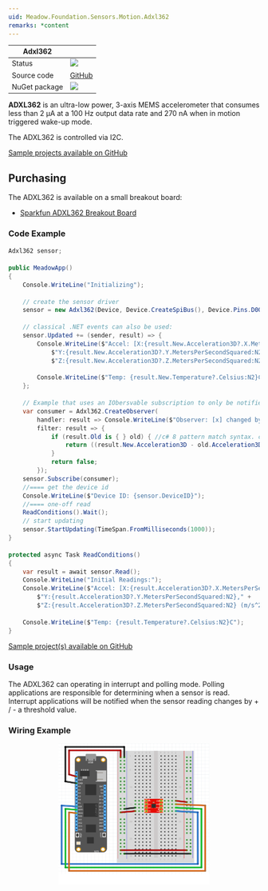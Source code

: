 ```yaml
---
uid: Meadow.Foundation.Sensors.Motion.Adxl362
remarks: *content
---
```


| Adxl362 | |
|--------|--------|
| Status | <img src="https://img.shields.io/badge/Working-brightgreen" style="width: auto; height: -webkit-fill-available;" /> |
| Source code | [GitHub](https://github.com/WildernessLabs/Meadow.Foundation/tree/master/Source/Meadow.Foundation.Peripherals/Sensors.Motion.Adxl362) |
| NuGet package | <a href="https://www.nuget.org/packages/Meadow.Foundation.Sensors.Motion.Adxl3xx/" target="_blank"><img src="https://img.shields.io/nuget/v/Meadow.Foundation.Sensors.Motion.Adxl3xx.svg?label=Meadow.Foundation.Sensors.Motion.Adxl3xx" /></a> |

**ADXL362** is an ultra-low power, 3-axis MEMS accelerometer that consumes less than 2 μA at a 100 Hz output data rate and 270 nA when in motion triggered wake-up mode. 

The ADXL362 is controlled via I2C.

[Sample projects available on GitHub](https://github.com/WildernessLabs/Meadow.Foundation/tree/master/Source/Meadow.Foundation.Peripherals/Sensors.Motion.Adxl362/Samples/) 

## Purchasing

The ADXL362 is available on a small breakout board:

* [Sparkfun ADXL362 Breakout Board](https://www.sparkfun.com/products/11446)

### Code Example

```csharp
Adxl362 sensor;

public MeadowApp()
{
    Console.WriteLine("Initializing");

    // create the sensor driver
    sensor = new Adxl362(Device, Device.CreateSpiBus(), Device.Pins.D00);

    // classical .NET events can also be used:
    sensor.Updated += (sender, result) => {
        Console.WriteLine($"Accel: [X:{result.New.Acceleration3D?.X.MetersPerSecondSquared:N2}," +
            $"Y:{result.New.Acceleration3D?.Y.MetersPerSecondSquared:N2}," +
            $"Z:{result.New.Acceleration3D?.Z.MetersPerSecondSquared:N2} (m/s^2)]");

        Console.WriteLine($"Temp: {result.New.Temperature?.Celsius:N2}C");
    };

    // Example that uses an IObersvable subscription to only be notified when the filter is satisfied
    var consumer = Adxl362.CreateObserver(
        handler: result => Console.WriteLine($"Observer: [x] changed by threshold; new [x]: X:{result.New.Acceleration3D?.X.MetersPerSecondSquared:N2}, old: X:{result.Old?.Acceleration3D?.X.MetersPerSecondSquared:N2}"),
        filter: result => {
            if (result.Old is { } old) { //c# 8 pattern match syntax. checks for !null and assigns var.
                return ((result.New.Acceleration3D - old.Acceleration3D)?.Y > new Acceleration(1, AU.MetersPerSecondSquared));
            }
            return false;
        });
    sensor.Subscribe(consumer);
    //==== get the device id
    Console.WriteLine($"Device ID: {sensor.DeviceID}");
    //==== one-off read
    ReadConditions().Wait();
    // start updating
    sensor.StartUpdating(TimeSpan.FromMilliseconds(1000));
}

protected async Task ReadConditions()
{
    var result = await sensor.Read();
    Console.WriteLine("Initial Readings:");
    Console.WriteLine($"Accel: [X:{result.Acceleration3D?.X.MetersPerSecondSquared:N2}," +
        $"Y:{result.Acceleration3D?.Y.MetersPerSecondSquared:N2}," +
        $"Z:{result.Acceleration3D?.Z.MetersPerSecondSquared:N2} (m/s^2)]");

    Console.WriteLine($"Temp: {result.Temperature?.Celsius:N2}C");
}

```

[Sample project(s) available on GitHub](https://github.com/WildernessLabs/Meadow.Foundation/tree/master/Source/Meadow.Foundation.Peripherals/Sensors.Motion.Adxl362/Samples/Sensors.Motion.Adxl362_Sample)

### Usage

The ADXL362 can operating in interrupt and polling mode.  Polling applications are responsible for determining when a sensor is read.  Interrupt applications will be notified when the sensor reading changes by + / - a threshold value.

### Wiring Example

<img src="../../API_Assets/Meadow.Foundation.Sensors.Motion.Adxl362/Adxl362_Fritzing.svg" 
    style="width: 60%; display: block; margin-left: auto; margin-right: auto;" />




